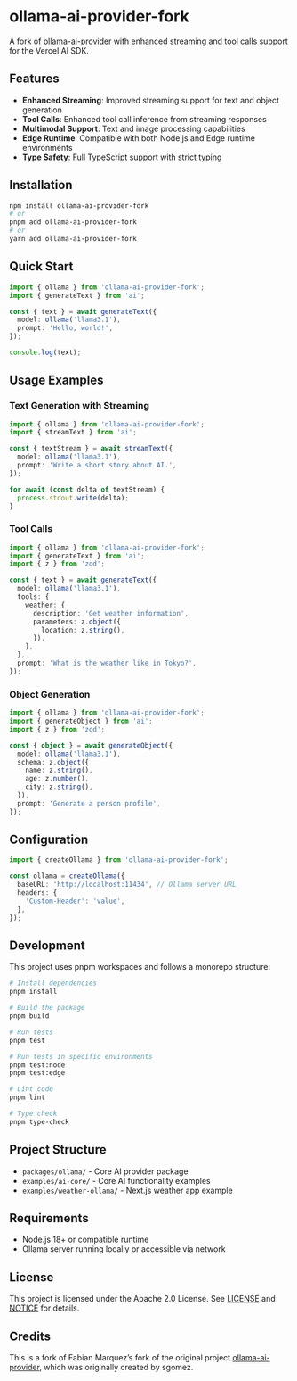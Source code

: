 # ollama-ai-provider-fork

A fork of [ollama-ai-provider](https://github.com/FabianMHz15/ollama-ai-provider) with enhanced streaming and tool calls support for the Vercel AI SDK.

## Features

- **Enhanced Streaming**: Improved streaming support for text and object generation
- **Tool Calls**: Enhanced tool call inference from streaming responses
- **Multimodal Support**: Text and image processing capabilities
- **Edge Runtime**: Compatible with both Node.js and Edge runtime environments
- **Type Safety**: Full TypeScript support with strict typing

## Installation

```bash
npm install ollama-ai-provider-fork
# or
pnpm add ollama-ai-provider-fork
# or
yarn add ollama-ai-provider-fork
```

## Quick Start

```typescript
import { ollama } from 'ollama-ai-provider-fork';
import { generateText } from 'ai';

const { text } = await generateText({
  model: ollama('llama3.1'),
  prompt: 'Hello, world!',
});

console.log(text);
```

## Usage Examples

### Text Generation with Streaming

```typescript
import { ollama } from 'ollama-ai-provider-fork';
import { streamText } from 'ai';

const { textStream } = await streamText({
  model: ollama('llama3.1'),
  prompt: 'Write a short story about AI.',
});

for await (const delta of textStream) {
  process.stdout.write(delta);
}
```

### Tool Calls

```typescript
import { ollama } from 'ollama-ai-provider-fork';
import { generateText } from 'ai';
import { z } from 'zod';

const { text } = await generateText({
  model: ollama('llama3.1'),
  tools: {
    weather: {
      description: 'Get weather information',
      parameters: z.object({
        location: z.string(),
      }),
    },
  },
  prompt: 'What is the weather like in Tokyo?',
});
```

### Object Generation

```typescript
import { ollama } from 'ollama-ai-provider-fork';
import { generateObject } from 'ai';
import { z } from 'zod';

const { object } = await generateObject({
  model: ollama('llama3.1'),
  schema: z.object({
    name: z.string(),
    age: z.number(),
    city: z.string(),
  }),
  prompt: 'Generate a person profile',
});
```

## Configuration

```typescript
import { createOllama } from 'ollama-ai-provider-fork';

const ollama = createOllama({
  baseURL: 'http://localhost:11434', // Ollama server URL
  headers: {
    'Custom-Header': 'value',
  },
});
```

## Development

This project uses pnpm workspaces and follows a monorepo structure:

```bash
# Install dependencies
pnpm install

# Build the package
pnpm build

# Run tests
pnpm test

# Run tests in specific environments
pnpm test:node
pnpm test:edge

# Lint code
pnpm lint

# Type check
pnpm type-check
```

## Project Structure

- `packages/ollama/` - Core AI provider package
- `examples/ai-core/` - Core AI functionality examples
- `examples/weather-ollama/` - Next.js weather app example

## Requirements

- Node.js 18+ or compatible runtime
- Ollama server running locally or accessible via network

## License

This project is licensed under the Apache 2.0 License. See [LICENSE](./LICENSE.md) and [NOTICE](./NOTICE.md) for details.

## Credits

This is a fork of Fabian Marquez’s fork of the original project [ollama-ai-provider](https://github.com/sgomez/ollama-ai-pr), which was originally created by sgomez.

